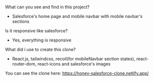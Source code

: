 What can you see and find in this project?

- Salesforce's home page and mobile navbar with mobile navbar's sections

Is it responsive like salesforce?

- Yes, everything is responsive

What did i use to create this clone?

- React.js, tailwindcss, recoil(for mobileNavbar section states), react-router-dom, react-icons and salesforce's images

You can see the clone here: https://honey-salesforce-clone.netlify.app/

